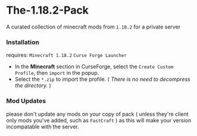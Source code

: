 # The-1.18.2-Pack
A curated collection of minecraft mods from `1.18.2` for a private server
### Installation
requires: `Minecraft 1.18.2` `Curse Forge Launcher`
- In the **Minecraft** section in CurseForge, select the `Create Custom Profile`, then `import` in the popup.
- Select the `*.zip` to import the profile. ( *There is no need to decompress the directory.* )
### Mod Updates
please don't update any mods on your copy of pack ( unless they're client only mods you've added, such as `FastCraft` ) as this will make your version incompatable with the server.
